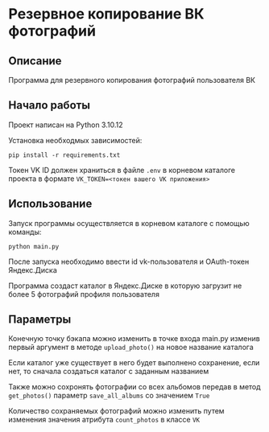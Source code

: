 # Резервное копирование ВК фотографий

## Описание

Программа для резервного копирования фотографий пользователя ВК

## Начало работы

Проект написан на Python 3.10.12

Установка необходмых зависимостей:

`pip install -r requirements.txt`

Токен VK ID должен храниться в файле `.env` в корневом каталоге проекта в формате `VK_TOKEN=<токен вашего VK приложения>`

## Использование

Запуск программы осуществляется в корневом каталоге с помощью команды:

`python main.py`

После запуска необходимо ввести id vk-пользователя и OAuth-токен Яндекс.Диска

Программа создаст каталог в Яндекс.Диске в которую загрузит не более 5 фотографий профиля пользователя

## Параметры

Конечную точку бэкапа можно изменить в точке входа main.py изменив первый аргумент в методе `upload_photo()` на новое название каталога

Если каталог уже существует в него будет выполнено сохранение, если нет, то сначала создаться каталог с заданным названием

Также можно сохронять фотографии со всех альбомов передав в метод `get_photos()` параметр `save_all_albums` со значением `True`

Количество сохраняемых фотографий можно изменить путем изменения значения атрибута `count_photos` в классе `VK`
